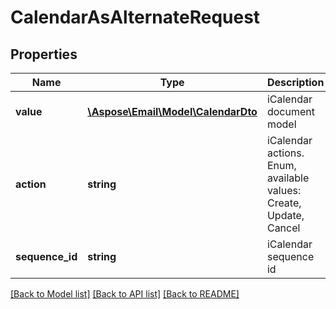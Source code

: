 # CalendarAsAlternateRequest

## Properties
Name | Type | Description | Notes
------------ | ------------- | ------------- | -------------
**value** | [**\Aspose\Email\Model\CalendarDto**](CalendarDto.md) | iCalendar document model | 
**action** | **string** | iCalendar actions. Enum, available values: Create, Update, Cancel | 
**sequence_id** | **string** | iCalendar sequence id | [optional] 



[[Back to Model list]](README.md#documentation-for-models) [[Back to API list]](README.md#documentation-for-api-endpoints) [[Back to README]](README.md)



